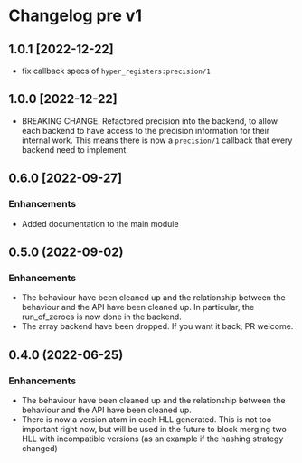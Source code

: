 # Changelog pre v1

## 1.0.1 [2022-12-22]

* fix callback specs of `hyper_registers:precision/1`

## 1.0.0 [2022-12-22]

* BREAKING CHANGE. Refactored precision into the backend, to allow each backend to have access to the precision information for their internal work. This means there is now a `precision/1` callback that every backend need to implement.

## 0.6.0 [2022-09-27]

### Enhancements

* Added documentation to the main module

## 0.5.0 (2022-09-02)

### Enhancements

* The behaviour have been cleaned up and the relationship between the behaviour and the API have been cleaned up. In particular, the run_of_zeroes is now done in the backend.
* The array backend have been dropped. If you want it back, PR welcome.

## 0.4.0 (2022-06-25)

### Enhancements

* The behaviour have been cleaned up and the relationship between the behaviour and the API have been cleaned up.
* There is now a version atom in each HLL generated. This is not too important right now, but will be used in the future to block merging two HLL with incompatible versions (as an example if the hashing strategy changed)
